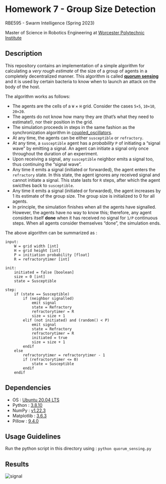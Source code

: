 # Homework 7 - Group Size Detection

RBE595 - Swarm Intelligence (Spring 2023)

Master of Science in Robotics Engineering at [Worcester Polytechnic Institute](https://www.wpi.edu/)

## Description

This repository contains an implementation of a simple algorithm for calculating a _very rough estimate_ of the size of a group of agents in a completely decentralized manner. This algorithm is called **[quorum sensing](https://en.wikipedia.org/wiki/Quorum_sensing)** and it is used by certain bacteria to know when to launch an attack on the body of the host.

The algorithm works as follows:

- The agents are the cells of a `W` × `H` grid. Consider the cases `5×5`, `10×10`, `20×20`.
- The agents do not know how many they are (that’s what they need to estimate!), nor their position in the grid.
- The simulation proceeds in steps in the same fashion as the synchronization algorithm in [coupled_oscillators](https://github.com/ranebhushan/swarm_workspace/tree/main/coupled_oscillators).
- At any time, the agents can be either `susceptible` or `refractory`.
- At any time, a `susceptible` agent has a _probability_ `P` of initiating a “signal wave” by emitting a signal. An agent can initiate a signal only once throughout the duration of an experiment.
- Upon receiving a signal, any `susceptible` neighbor emits a signal too, thus continuing the “signal wave”.
- Any time it emits a signal (initiated or forwarded), the agent enters the `refractory` state. In this state, the agent ignores any received signal and cannot initiate a signal. This state lasts for `R` steps, after which the agent swicthes back to `susceptible`.
- Any time it emits a signal (initiated or forwarded), the agent increases by 1 its estimate of the group size. The group size is initialized to 0 for all agents.
- In principle, the simulation ﬁnishes when all the agents have signalled. However, the agents have no way to know this; therefore, any agent considers itself **done** when it has received no signal for `1/P` continuous steps. When all agents consider themselves “done”, the simulation ends.

The above algorithm can be summarized as :

```
input:
    W = grid width [int]
    H = grid height [int]
    P = initiation probability [float]
    R = refractorytimer [int]

init:
    initiated = false [boolean]
    size = 0 [int]
    state = Susceptible

step:
    if (state == Susceptible)
        if (neighbor signalled)
            emit signal
            state = Refractory
            refractorytimer = R
            size = size + 1
        elif (not initiated) and (random() < P)
            emit signal
            state = Refractory
            refractorytimer = R
            initiated = true
            size = size + 1
        endif
    else
        refractorytimer = refractorytimer - 1
        if (refractorytimer <= 0)
            state = Susceptible
        endif
    endif
```

## Dependencies
- OS : [Ubuntu 20.04 LTS](https://releases.ubuntu.com/20.04/)
- Python : [3.8.10](https://www.python.org/downloads/release/python-3810/)
- NumPy : [v1.22.3](https://numpy.org/)
- Matplotlib : [3.6.3](https://matplotlib.org/stable/index.html)
- Pillow : [9.4.0](https://pillow.readthedocs.io/en/stable/)

## Usage Guidelines

Run the python script in this directory using : `python quorum_sensing.py`

## Results

![signal](https://github.com/ranebhushan/swarm_intelligence/assets/34753789/19d54946-2d89-4381-8b0a-dad72fba80dd)
